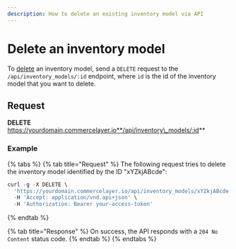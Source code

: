 ```yaml
---
description: How to delete an existing inventory model via API
---
```


# Delete an inventory model

To [delete](https://docs.commercelayer.io/developers/deleting-resources) an inventory model, send a `DELETE` request to the `/api/inventory_models/:id` endpoint, where `id` is the id of the inventory model that you want to delete.

## Request

**DELETE** https://yourdomain.commercelayer.io**/api/inventory\_models/:id**

### Example

{% tabs %}
{% tab title="Request" %}
The following request tries to delete the inventory model identified by the ID "xYZkjABcde":

```javascript
curl -g -X DELETE \
  'https://yourdomain.commercelayer.io/api/inventory_models/xYZkjABcde' \
  -H 'Accept: application/vnd.api+json' \
  -H 'Authorization: Bearer your-access-token'
```
{% endtab %}

{% tab title="Response" %}
On success, the API responds with a `204 No Content` status code.
{% endtab %}
{% endtabs %}
